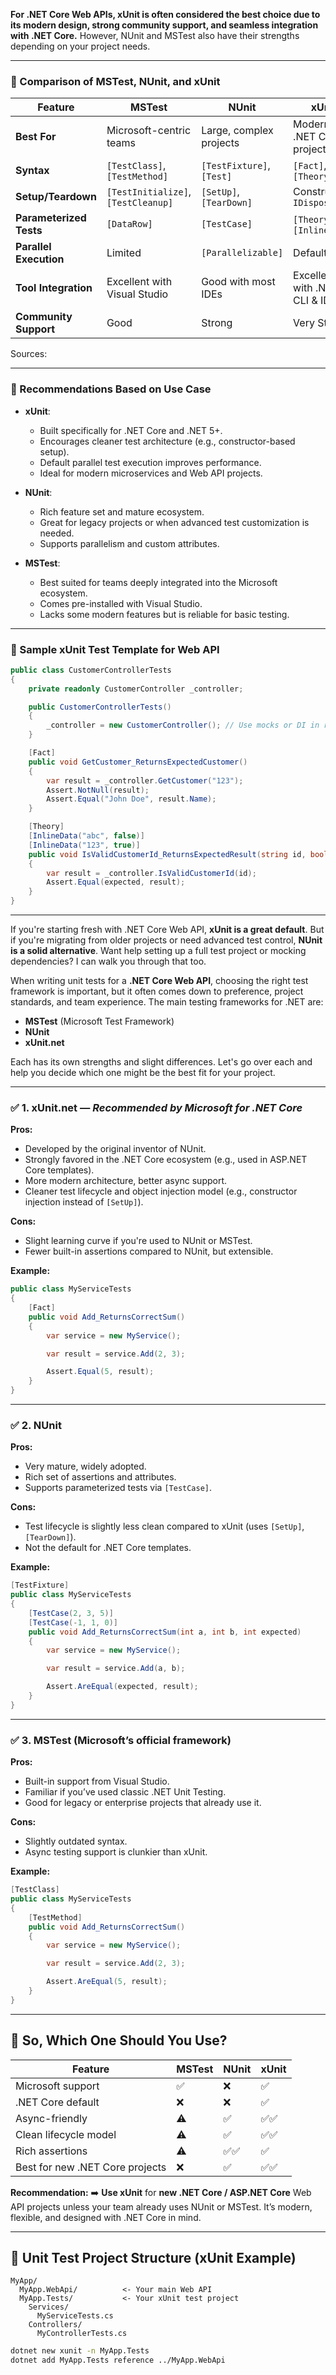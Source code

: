 **For .NET Core Web APIs, xUnit is often considered the best choice due to its modern design, strong community support, and seamless integration with .NET Core.** However, NUnit and MSTest also have their strengths depending on your project needs.

---

### 🧪 Comparison of MSTest, NUnit, and xUnit

| Feature               | MSTest                      | NUnit                         | xUnit                          |
|----------------------|-----------------------------|-------------------------------|--------------------------------|
| **Best For**         | Microsoft-centric teams     | Large, complex projects       | Modern .NET Core projects      |
| **Syntax**           | `[TestClass]`, `[TestMethod]` | `[TestFixture]`, `[Test]`     | `[Fact]`, `[Theory]`           |
| **Setup/Teardown**   | `[TestInitialize]`, `[TestCleanup]` | `[SetUp]`, `[TearDown]`       | Constructor, `IDisposable`     |
| **Parameterized Tests** | `[DataRow]`               | `[TestCase]`                  | `[Theory]`, `[InlineData]`     |
| **Parallel Execution** | Limited                    | `[Parallelizable]`            | Default                        |
| **Tool Integration** | Excellent with Visual Studio | Good with most IDEs           | Excellent with .NET CLI & IDEs |
| **Community Support**| Good                         | Strong                        | Very Strong                    |

Sources: 

---

### 🧰 Recommendations Based on Use Case

- **xUnit**:
  - Built specifically for .NET Core and .NET 5+.
  - Encourages cleaner test architecture (e.g., constructor-based setup).
  - Default parallel test execution improves performance.
  - Ideal for modern microservices and Web API projects.

- **NUnit**:
  - Rich feature set and mature ecosystem.
  - Great for legacy projects or when advanced test customization is needed.
  - Supports parallelism and custom attributes.

- **MSTest**:
  - Best suited for teams deeply integrated into the Microsoft ecosystem.
  - Comes pre-installed with Visual Studio.
  - Lacks some modern features but is reliable for basic testing.

---

### 🧪 Sample xUnit Test Template for Web API

```csharp
public class CustomerControllerTests
{
    private readonly CustomerController _controller;

    public CustomerControllerTests()
    {
        _controller = new CustomerController(); // Use mocks or DI in real tests
    }

    [Fact]
    public void GetCustomer_ReturnsExpectedCustomer()
    {
        var result = _controller.GetCustomer("123");
        Assert.NotNull(result);
        Assert.Equal("John Doe", result.Name);
    }

    [Theory]
    [InlineData("abc", false)]
    [InlineData("123", true)]
    public void IsValidCustomerId_ReturnsExpectedResult(string id, bool expected)
    {
        var result = _controller.IsValidCustomerId(id);
        Assert.Equal(expected, result);
    }
}
```

---

If you're starting fresh with .NET Core Web API, **xUnit is a great default**. But if you're migrating from older projects or need advanced test control, **NUnit is a solid alternative**. Want help setting up a full test project or mocking dependencies? I can walk you through that too.



When writing unit tests for a **.NET Core Web API**, choosing the right test framework is important, but it often comes down to preference, project standards, and team experience. The main testing frameworks for .NET are:

* **MSTest** (Microsoft Test Framework)
* **NUnit**
* **xUnit.net**

Each has its own strengths and slight differences. Let's go over each and help you decide which one might be the best fit for your project.

---

### ✅ **1. xUnit.net** — *Recommended by Microsoft for .NET Core*

**Pros:**

* Developed by the original inventor of NUnit.
* Strongly favored in the .NET Core ecosystem (e.g., used in ASP.NET Core templates).
* More modern architecture, better async support.
* Cleaner test lifecycle and object injection model (e.g., constructor injection instead of `[SetUp]`).

**Cons:**

* Slight learning curve if you're used to NUnit or MSTest.
* Fewer built-in assertions compared to NUnit, but extensible.

**Example:**

```csharp
public class MyServiceTests
{
    [Fact]
    public void Add_ReturnsCorrectSum()
    {
        var service = new MyService();

        var result = service.Add(2, 3);

        Assert.Equal(5, result);
    }
}
```

---

### ✅ **2. NUnit**

**Pros:**

* Very mature, widely adopted.
* Rich set of assertions and attributes.
* Supports parameterized tests via `[TestCase]`.

**Cons:**

* Test lifecycle is slightly less clean compared to xUnit (uses `[SetUp]`, `[TearDown]`).
* Not the default for .NET Core templates.

**Example:**

```csharp
[TestFixture]
public class MyServiceTests
{
    [TestCase(2, 3, 5)]
    [TestCase(-1, 1, 0)]
    public void Add_ReturnsCorrectSum(int a, int b, int expected)
    {
        var service = new MyService();

        var result = service.Add(a, b);

        Assert.AreEqual(expected, result);
    }
}
```

---

### ✅ **3. MSTest** (Microsoft’s official framework)

**Pros:**

* Built-in support from Visual Studio.
* Familiar if you’ve used classic .NET Unit Testing.
* Good for legacy or enterprise projects that already use it.

**Cons:**

* Slightly outdated syntax.
* Async testing support is clunkier than xUnit.

**Example:**

```csharp
[TestClass]
public class MyServiceTests
{
    [TestMethod]
    public void Add_ReturnsCorrectSum()
    {
        var service = new MyService();

        var result = service.Add(2, 3);

        Assert.AreEqual(5, result);
    }
}
```

---

## 🥇 So, Which One Should You Use?

| Feature                         | MSTest | NUnit | xUnit |
| ------------------------------- | ------ | ----- | ----- |
| Microsoft support               | ✅      | ❌     | ✅     |
| .NET Core default               | ❌      | ❌     | ✅     |
| Async-friendly                  | ⚠️     | ✅     | ✅✅    |
| Clean lifecycle model           | ⚠️     | ✅     | ✅✅    |
| Rich assertions                 | ⚠️     | ✅✅    | ✅     |
| Best for new .NET Core projects | ❌      | ✅     | ✅✅    |

**Recommendation:**
➡️ **Use xUnit** for **new .NET Core / ASP.NET Core** Web API projects unless your team already uses NUnit or MSTest. It’s modern, flexible, and designed with .NET Core in mind.

---

## 📁 Unit Test Project Structure (xUnit Example)

```
MyApp/
  MyApp.WebApi/          <- Your main Web API
  MyApp.Tests/           <- Your xUnit test project
    Services/
      MyServiceTests.cs
    Controllers/
      MyControllerTests.cs
```

```bash
dotnet new xunit -n MyApp.Tests
dotnet add MyApp.Tests reference ../MyApp.WebApi
```


